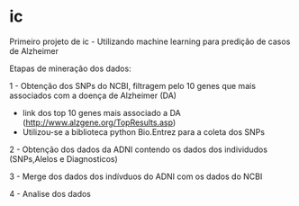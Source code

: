 # ic
Primeiro projeto de ic - Utilizando machine learning para predição de casos de Alzheimer 

Etapas de mineração dos dados:  

1 - Obtenção dos SNPs do NCBI, filtragem pelo 10 genes que mais associados com a doença de Alzheimer (DA)  
- link dos top 10 genes mais associado a DA (http://www.alzgene.org/TopResults.asp)
- Utilizou-se a biblioteca python Bio.Entrez para a coleta dos SNPs 

2 - Obtenção dos dados da ADNI contendo os dados dos individudos (SNPs,Alelos e Diagnosticos)  

3 - Merge dos dados dos indívduos do ADNI com os dados do NCBI  

4 - Analise dos dados 

